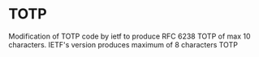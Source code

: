 # TOTP
Modification of TOTP code by ietf to produce RFC 6238 TOTP of max 10 characters. IETF's version produces maximum of 8 characters TOTP
